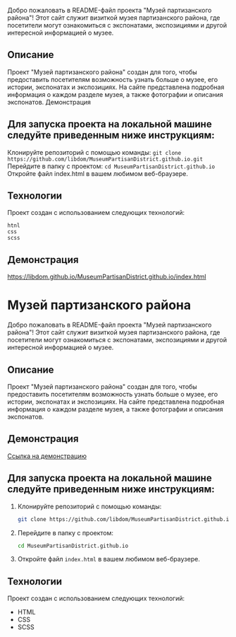 Добро пожаловать в README-файл проекта "Музей партизанского района"! Этот сайт служит визиткой музея партизанского района, где посетители могут ознакомиться с экспонатами, экспозициями и другой интересной информацией о музее.

## Описание

Проект "Музей партизанского района" создан для того, чтобы предоставить посетителям возможность узнать больше о музее, его истории, экспонатах и экспозициях. На сайте представлена подробная информация о каждом разделе музея, а также фотографии и описания экспонатов.
Демонстрация

## Для запуска проекта на локальной машине следуйте приведенным ниже инструкциям:

Клонируйте репозиторий с помощью команды:
    ```
    git clone https://github.com/libdom/MuseumPartisanDistrict.github.io.git
    ```
 Перейдите в папку с проектом:
    ```
    cd MuseumPartisanDistrict.github.io
    ```
Откройте файл index.html в вашем любимом веб-браузере.

## Технологии

Проект создан с использованием следующих технологий:

    htnl
    css
    scss

## Демонстрация

https://libdom.github.io/MuseumPartisanDistrict.github.io/index.html






# Музей партизанского района

Добро пожаловать в README-файл проекта "Музей партизанского района"! Этот сайт служит визиткой музея партизанского района, где посетители могут ознакомиться с экспонатами, экспозициями и другой интересной информацией о музее.

## Описание

Проект "Музей партизанского района" создан для того, чтобы предоставить посетителям возможность узнать больше о музее, его истории, экспонатах и экспозициях. На сайте представлена подробная информация о каждом разделе музея, а также фотографии и описания экспонатов.

## Демонстрация

[Ссылка на демонстрацию](https://libdom.github.io/MuseumPartisanDistrict.github.io/index.html)

## Для запуска проекта на локальной машине следуйте приведенным ниже инструкциям:

1. Клонируйте репозиторий с помощью команды:

    ```sh
    git clone https://github.com/libdom/MuseumPartisanDistrict.github.io.git
    ```

2. Перейдите в папку с проектом:

    ```sh
    cd MuseumPartisanDistrict.github.io
    ```

3. Откройте файл `index.html` в вашем любимом веб-браузере.

## Технологии

Проект создан с использованием следующих технологий:

- HTML
- CSS
- SCSS
